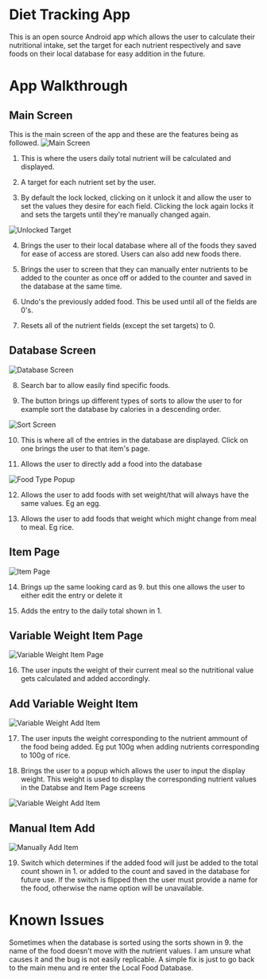 # Diet Tracking App

This is an open source Android app which allows the user to calculate their nutritional intake, set the target for each nutrient respectively and save foods on their local database for easy addition in the future.   

# App Walkthrough

## Main Screen

This is the main screen of the app and these are the features being as followed. 
![Main Screen](https://github.com/MichaelWoj/DietApp/assets/43684434/01e6c5ef-be2e-4549-bc86-32d63661fe4f)

1. This is where the users daily total nutrient will be calculated and displayed.

2. A target for each nutrient set by the user.

3. By default the lock locked, clicking on it unlock it and allow the user to set the values they desire for each field. Clicking the lock again locks it and sets the targets until they're manually changed again. 

![Unlocked Target](https://github.com/MichaelWoj/DietApp/assets/43684434/39572e38-286d-4439-ae98-6082c09b5fac)

4. Brings the user to their local database where all of the foods they saved for ease of access are stored. Users can also add new foods there.

5. Brings the user to screen that they can manually enter nutrients to be added to the counter as once off or added to the counter and saved in the database at the same time.

6. Undo's the previously added food. This be used until all of the fields are 0's.

7. Resets all of the nutrient fields (except the set targets) to 0.

## Database Screen

![Database Screen](https://github.com/MichaelWoj/DietApp/assets/43684434/b16376e2-dda7-4a79-80e8-e81d73b58346)

8. Search bar to allow easily find specific foods.

9. The button brings up different types of sorts to allow the user to for example sort the database by calories in a descending order.
    
![Sort Screen](https://github.com/MichaelWoj/DietApp/assets/43684434/40e2557f-3395-4640-ab43-6227b84b2477)

10. This is where all of the entries in the database are displayed. Click on one brings the user to that item's page.

11. Allows the user to directly add a food into the database
    
![Food Type Popup](https://github.com/MichaelWoj/DietTrackingApp/assets/43684434/23db8ea2-35f1-4fec-b094-e1e0968506ee)

12. Allows the user to add foods with set weight/that will always have the same values. Eg an egg.

13. Allows the user to add foods that weight which might change from meal to meal. Eg rice.

## Item Page

![Item Page](https://github.com/MichaelWoj/DietTrackingApp/assets/43684434/82afefd8-97e8-4754-bbca-4352ed306c13)

14. Brings up the same looking card as 9. but this one allows the user to either edit the entry or delete it

15. Adds the entry to the daily total shown in 1.

## Variable Weight Item Page

![Variable Weight Item Page](https://github.com/MichaelWoj/DietTrackingApp/assets/43684434/069e0ee6-5ad1-49db-96a8-9b7289d9246c)

16. The user inputs the weight of their current meal so the nutritional value gets calculated and added accordingly.

## Add Variable Weight Item

![Variable Weight Add Item](https://github.com/MichaelWoj/DietTrackingApp/assets/43684434/e38f7ff6-dd21-46f4-a63e-61b9ef0e95b5)

17. The user inputs the weight corresponding to the nutrient ammount of the food being added. Eg put 100g when adding nutrients corresponding to 100g of rice.

18. Brings the user to a popup which allows the user to input the display weight. This weight is used to display the corresponding nutrient values in the Databse and Item Page screens

![Variable Weight Add Item](https://github.com/MichaelWoj/DietTrackingApp/assets/43684434/2e88b38b-6e0f-4ee2-8334-6ed1b804c33a)

## Manual Item Add

![Manually Add Item](https://github.com/MichaelWoj/DietTrackingApp/assets/43684434/04b625d0-341a-4ea3-9fa8-68129f0c2711)

19. Switch which determines if the added food will just be added to the total count shown in 1. or added to the count and saved in the database for future use. If the switch is flipped then the user must provide a name for the food, otherwise the name option will be unavailable.

# Known Issues

Sometimes when the database is sorted using the sorts shown in 9. the name of the food doesn't move with the nutrient values. I am unsure what causes it and the bug is not easily replicable. A simple fix is just to go back to the main menu and re enter the Local Food Database.


